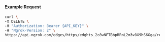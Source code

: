 <!-- Code generated for API Clients. DO NOT EDIT. -->

#### Example Request

```bash
curl \
-X DELETE \
-H "Authorization: Bearer {API_KEY}" \
-H "Ngrok-Version: 2" \
https://api.ngrok.com/edges/https/edghts_2c8wNFTBbpRRnL2m3v8X9hS6Gga/routes/edghtsrt_2c8wNGi6IWwMES8E4VsM1IFuq27/saml
```
